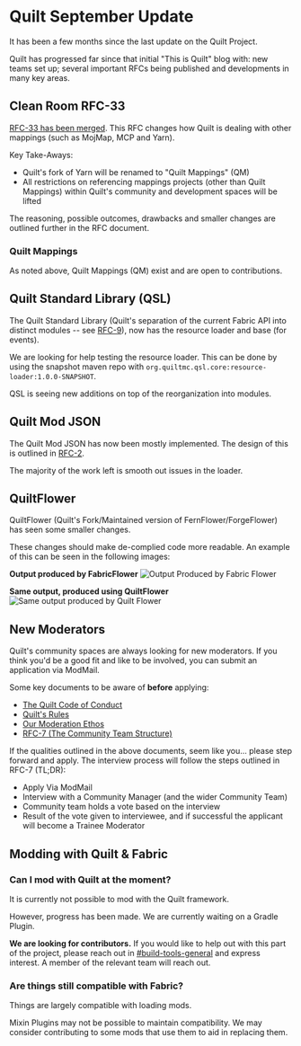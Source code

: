 # Quilt September Update

It has been a few months since the last update on the Quilt Project.

Quilt has progressed far since that initial "This is Quilt" blog with: new teams set up; several important RFCs being published and developments in many key areas.

## Clean Room RFC-33

[RFC-33 has been merged](https://github.com/QuiltMC/rfcs/blob/master/rfc/0033-quilt-mappings-and-clean-room.md). This RFC changes how Quilt is dealing with other mappings (such as MojMap, MCP and Yarn).

Key Take-Aways:
* Quilt's fork of Yarn will be renamed to "Quilt Mappings" (QM)
* All restrictions on referencing mappings projects (other than Quilt Mappings) within Quilt's community and development spaces will be lifted

The reasoning, possible outcomes, drawbacks and smaller changes are outlined further in the RFC document.

### Quilt Mappings
As noted above, Quilt Mappings (QM) exist and are open to contributions.

## Quilt Standard Library (QSL)

The Quilt Standard Library (Quilt's separation of the current Fabric API into distinct modules -- see [RFC-9](https://github.com/QuiltMC/rfcs/blob/master/rfc/0009-qsl-structure.md)), now has the resource loader and base (for events).

We are looking for help testing the resource loader. This can be done by using the snapshot maven repo with `org.quiltmc.qsl.core:resource-loader:1.0.0-SNAPSHOT`.

QSL is seeing new additions on top of the reorganization into modules. 

## Quilt Mod JSON
The Quilt Mod JSON has now been mostly implemented. The design of this is outlined in [RFC-2](https://github.com/QuiltMC/rfcs/blob/master/specification/0002-quilt.mod.json.md).

The majority of the work left is smooth out issues in the loader.

## QuiltFlower 
QuiltFlower (Quilt's Fork/Maintained version of FernFlower/ForgeFlower) has seen some smaller changes. 

These changes should make de-complied code more readable. An example of this can be seen in the following images:

**Output produced by FabricFlower**
![Output Produced by Fabric Flower](https://i.imgur.com/M81I32X.png)

**Same output, produced using QuiltFlower**
![Same output produced by Quilt Flower](https://i.imgur.com/1ICd4Nb.png)



## New Moderators
Quilt's community spaces are always looking for new moderators. If you think you'd be a good fit and like to be involved, you can submit an application via ModMail. 

Some key documents to be aware of **before** applying:
* [The Quilt Code of Conduct](https://quiltmc.org/community/code-of-conduct.html)
* [Quilt's Rules](https://quiltmc.org/community/rules.html)
* [Our Moderation Ethos](https://quiltmc.org/community/moderation.html)
* [RFC-7 (The Community Team Structure)](https://github.com/QuiltMC/rfcs/blob/master/structure/0007-community-team.md)

If the qualities outlined in the above documents, seem like you... please step forward and apply. The interview process will follow the steps outlined in RFC-7 (TL;DR):
* Apply Via ModMail
* Interview with a Community Manager (and the wider Community Team)
* Community team holds a vote based on the interview
* Result of the vote given to interviewee, and if successful the applicant will become a Trainee Moderator


## Modding with Quilt & Fabric

### Can I mod with Quilt at the moment?

It is currently not possible to mod with the Quilt framework. 

However, progress has been made. We are currently waiting on a Gradle Plugin.

**We are looking for contributors.** If you would like to help out with this part of the project, please reach out in [#build-tools-general](https://canary.discord.com/channels/833872081585700874/884090296068091965/885866814410723358) and express interest. A member of the relevant team will reach out.

### Are things still compatible with Fabric?

Things are largely compatible with loading mods.

Mixin Plugins may not be possible to maintain compatibility.  We may consider contributing to some mods that use them to aid in replacing them.